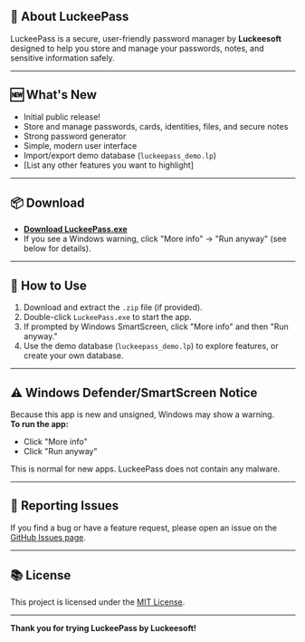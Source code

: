 ## 🚀 About LuckeePass
LuckeePass is a secure, user-friendly password manager by **Luckeesoft** designed to help you store and manage your passwords, notes, and sensitive information safely.

---

## 🆕 What's New
- Initial public release!
- Store and manage passwords, cards, identities, files, and secure notes
- Strong password generator
- Simple, modern user interface
- Import/export demo database (`luckeepass_demo.lp`)
- [List any other features you want to highlight]

---

## 📦 Download
- **[Download LuckeePass.exe](link-to-your-exe-or-zip)**
- If you see a Windows warning, click "More info" → "Run anyway" (see below for details).

---

## 📝 How to Use
1. Download and extract the `.zip` file (if provided).
2. Double-click `LuckeePass.exe` to start the app.
3. If prompted by Windows SmartScreen, click "More info" and then "Run anyway."
4. Use the demo database (`luckeepass_demo.lp`) to explore features, or create your own database.

---

## ⚠️ Windows Defender/SmartScreen Notice
Because this app is new and unsigned, Windows may show a warning.  
**To run the app:**
- Click "More info"
- Click "Run anyway"

This is normal for new apps. LuckeePass does not contain any malware.

---

## 🐞 Reporting Issues
If you find a bug or have a feature request, please open an issue on the [GitHub Issues page](link-to-issues).

---

## 📚 License
This project is licensed under the [MIT License](link-to-license).

---

**Thank you for trying LuckeePass by Luckeesoft!** 
